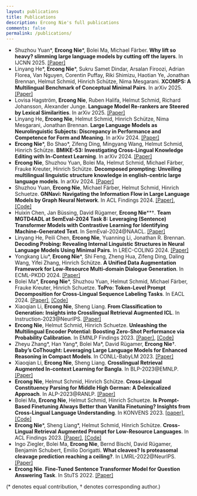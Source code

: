 ```yaml
---
layout: publications
title: Publications
description: Ercong Nie's full publications
comments: false
permalink: /publications/
---
```

- Shuzhou Yuan\*, **Ercong Nie**\*, Bolei Ma, Michael Färber. **Why lift so heavy? slimming large language models by cutting off the layers**. In IJCNN 2025. [[Paper]](https://arxiv.org/pdf/2402.11700)
- Linyang He\*, **Ercong Nie**\*, Sukru Samet Dindar, Arsalan Firoozi, Adrian Florea, Van Nguyen, Corentin Puffay, Riki Shimizu, Haotian Ye, Jonathan Brennan, Helmut Schmid, Hinrich Schütze, Nima Mesgarani. **XCOMPS: A Multilingual Benchmark of Conceptual Minimal Pairs**. In arXiv 2025. [[Paper]](https://arxiv.org/pdf/2502.19737)
- Lovisa Hagström, **Ercong Nie**, Ruben Halifa, Helmut Schmid, Richard Johansson, Alexander Junge. **Language Model Re-rankers are Steered by Lexical Similarities**. In arXiv 2025. [[Paper]](https://arxiv.org/pdf/2502.17036)
- Linyang He, **Ercong Nie**, Helmut Schmid, Hinrich Schütze, Nima Mesgarani, Jonathan Brennan. **Large Language Models as Neurolinguistic Subjects: Discrepancy in Performance and Competence for Form and Meaning**. In arXiv 2024. [[Paper]](https://arxiv.org/pdf/2411.07533)
- **Ercong Nie**\*, Bo Shao\*, Zifeng Ding, Mingyang Wang, Helmut Schmid, Hinrich Schütze. **BMIKE-53: Investigating Cross-Lingual Knowledge Editing with In-Context Learning**. In arXiv 2024. [[Paper]](https://arxiv.org/pdf/2406.17764)
- **Ercong Nie**, Shuzhou Yuan, Bolei Ma, Helmut Schmid, Michael Färber, Frauke Kreuter, Hinrich Schütze. **Decomposed prompting: Unveiling multilingual linguistic structure knowledge in english-centric large language models**. In arXiv 2024. [[Paper]](https://arxiv.org/pdf/2402.18397)
- Shuzhou Yuan, **Ercong Nie**, Michael Färber, Helmut Schmid, Hinrich Schuetze. **GNNavi: Navigating the Information Flow in Large Language Models by Graph Neural Network**. In ACL Findings 2024. [[Paper]](https://aclanthology.org/2024.findings-acl.237.pdf), [[Code]](https://github.com/ShuzhouYuan/GNNavi)
- Huixin Chen, Jan Büssing, David Rügamer, **Ercong Nie****&dagger;. **Team MGTD4ADL at SemEval-2024 Task 8: Leveraging (Sentence) Transformer Models with Contrastive Learning for Identifying Machine-Generated Text**. In SemEval-2024@NAACL. [[Paper]](https://aclanthology.org/2024.semeval-1.245.pdf)
- Linyang He, Peili Chen, **Ercong Nie**, Yuanning Li, Jonathan R. Brennan. **Decoding Probing: Revealing Internal Linguistic Structures in Neural Language Models Using Minimal Pairs**. In LREC-COLING 2024. [[Paper]](https://aclanthology.org/2024.lrec-main.402.pdf)
- Yongkang Liu\*, **Ercong Nie**\*, Shi Feng, Zheng Hua, Zifeng Ding, Daling Wang, Yifei Zhang, Hinrich Schütze. **A Unified Data Augmentation Framework for Low-Resource Multi-domain Dialogue Generation**. In ECML-PKDD 2024. [[Paper]](https://link.springer.com/chapter/10.1007/978-3-031-70344-7_10) 
- Bolei Ma\*, **Ercong Nie**\*, Shuzhou Yuan, Helmut Schmid, Michael Färber, Frauke Kreuter, Hinrich Schuetze. **ToPro: Token-Level Prompt Decomposition for Cross-Lingual Sequence Labeling Tasks**. In EACL 2024. [[Paper]](https://aclanthology.org/2024.eacl-long.164.pdf), [[Code]](https://github.com/boleima/ToPro)
- Xiaoqian Li, **Ercong Nie**, Sheng Liang. **From Classification to Generation: Insights into Crosslingual Retrieval Augmented ICL**. In Instruction-2023@NeurIPS. [[Paper]](https://openreview.net/pdf?id=KLPLCXo4aD)
- **Ercong Nie**, Helmut Schmid, Hinrich Schuetze. **Unleashing the Multilingual Encoder Potential: Boosting Zero-Shot Performance via Probability Calibration**. In EMNLP Findings 2023. [[Paper]](https://aclanthology.org/2023.findings-emnlp.1056.pdf), [[Code]](https://github.com/ercong21/calibration)
- Zheyu Zhang\*, Han Yang\*, Bolei Ma\*, David Rügamer, **Ercong Nie**&dagger;. **Baby’s CoThought: Leveraging Large Language Models for Enhanced Reasoning in Compact Models**. In CONLL-BabyLM 2023. [[Paper]](https://aclanthology.org/2023.conll-babylm.13.pdf)
- Xiaoqian Li, **Ercong Nie**, Sheng Liang. **Crosslingual Retrieval Augmented In-context Learning for Bangla**. In BLP-2023@EMNLP. [[Paper]](https://aclanthology.org/2023.banglalp-1.15.pdf)
- **Ercong Nie**, Helmut Schmid, Hinrich Schütze. **Cross-Lingual Constituency Parsing for Middle High German: A Delexicalized Approach**. In ALP-2023@RANLP. [[Paper]](https://aclanthology.org/2023.alp-1.8.pdf)
- Bolei Ma, **Ercong Nie**, Helmut Schmid, Hinrich Schuetze. **Is Prompt-Based Finetuning Always Better than Vanilla Finetuning? Insights from Cross-Lingual Language Understanding**. In KONVENS 2023. [[paper]](https://aclanthology.org/2023.konvens-main.1.pdf), [[Code]](https://github.com/boleima/ProFiT)
- **Ercong Nie**\*, Sheng Liang\*, Helmut Schmid, Hinrich Schütze. **Cross-Lingual Retrieval Augmented Prompt for Low-Resource Languages**. In ACL Findings 2023. [[Paper]](https://aclanthology.org/2023.findings-acl.528.pdf), [[Code]](https://github.com/ercong21/parc)
- Ingo Ziegler, Bolei Ma, **Ercong Nie**, Bernd Bischl, David Rügamer, Benjamin Schubert, Emilio Dorigatti. **What cleaves? Is proteasomal cleavage prediction reaching a ceiling?**. In LMRL-2022@NeurIPS. [[Paper]](https://arxiv.org/pdf/2210.12991)
- **Ercong Nie**. **Fine-Tuned Sentence Transformer Model for Question Answering Task**. In StuTS 2022. [[Paper]](https://www.cip.ifi.lmu.de/~nie/Files/sBERT.pdf)

(\* denotes equal contribution, &dagger; denotes corresponding author.)


